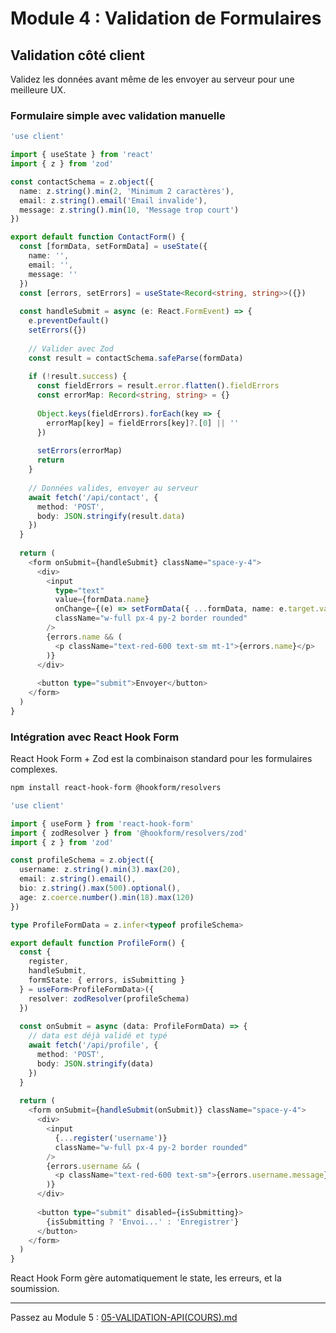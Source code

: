 # Module 4 : Validation de Formulaires

## Validation côté client

Validez les données avant même de les envoyer au serveur pour une meilleure UX.

### Formulaire simple avec validation manuelle

```typescript
'use client'

import { useState } from 'react'
import { z } from 'zod'

const contactSchema = z.object({
  name: z.string().min(2, 'Minimum 2 caractères'),
  email: z.string().email('Email invalide'),
  message: z.string().min(10, 'Message trop court')
})

export default function ContactForm() {
  const [formData, setFormData] = useState({
    name: '',
    email: '',
    message: ''
  })
  const [errors, setErrors] = useState<Record<string, string>>({})
  
  const handleSubmit = async (e: React.FormEvent) => {
    e.preventDefault()
    setErrors({})
    
    // Valider avec Zod
    const result = contactSchema.safeParse(formData)
    
    if (!result.success) {
      const fieldErrors = result.error.flatten().fieldErrors
      const errorMap: Record<string, string> = {}
      
      Object.keys(fieldErrors).forEach(key => {
        errorMap[key] = fieldErrors[key]?.[0] || ''
      })
      
      setErrors(errorMap)
      return
    }
    
    // Données valides, envoyer au serveur
    await fetch('/api/contact', {
      method: 'POST',
      body: JSON.stringify(result.data)
    })
  }
  
  return (
    <form onSubmit={handleSubmit} className="space-y-4">
      <div>
        <input
          type="text"
          value={formData.name}
          onChange={(e) => setFormData({ ...formData, name: e.target.value })}
          className="w-full px-4 py-2 border rounded"
        />
        {errors.name && (
          <p className="text-red-600 text-sm mt-1">{errors.name}</p>
        )}
      </div>
      
      <button type="submit">Envoyer</button>
    </form>
  )
}
```

### Intégration avec React Hook Form

React Hook Form + Zod est la combinaison standard pour les formulaires complexes.

```bash
npm install react-hook-form @hookform/resolvers
```

```typescript
'use client'

import { useForm } from 'react-hook-form'
import { zodResolver } from '@hookform/resolvers/zod'
import { z } from 'zod'

const profileSchema = z.object({
  username: z.string().min(3).max(20),
  email: z.string().email(),
  bio: z.string().max(500).optional(),
  age: z.coerce.number().min(18).max(120)
})

type ProfileFormData = z.infer<typeof profileSchema>

export default function ProfileForm() {
  const {
    register,
    handleSubmit,
    formState: { errors, isSubmitting }
  } = useForm<ProfileFormData>({
    resolver: zodResolver(profileSchema)
  })
  
  const onSubmit = async (data: ProfileFormData) => {
    // data est déjà validé et typé
    await fetch('/api/profile', {
      method: 'POST',
      body: JSON.stringify(data)
    })
  }
  
  return (
    <form onSubmit={handleSubmit(onSubmit)} className="space-y-4">
      <div>
        <input
          {...register('username')}
          className="w-full px-4 py-2 border rounded"
        />
        {errors.username && (
          <p className="text-red-600 text-sm">{errors.username.message}</p>
        )}
      </div>
      
      <button type="submit" disabled={isSubmitting}>
        {isSubmitting ? 'Envoi...' : 'Enregistrer'}
      </button>
    </form>
  )
}
```

React Hook Form gère automatiquement le state, les erreurs, et la soumission.

---

Passez au Module 5 : [05-VALIDATION-API(COURS).md](./05-VALIDATION-API(COURS).md)

